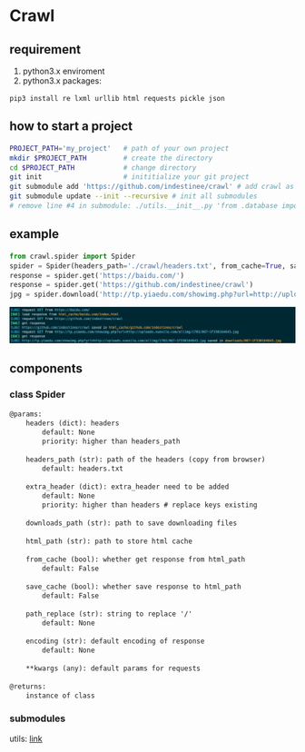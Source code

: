 # Crawl

## requirement
1. python3.x enviroment
2. python3.x packages:
```shell
pip3 install re lxml urllib html requests pickle json
```
    

## how to start a project
```bash
PROJECT_PATH='my_project'   # path of your own project
mkdir $PROJECT_PATH         # create the directory
cd $PROJECT_PATH            # change directory
git init                    # inititialize your git project
git submodule add 'https://github.com/indestinee/crawl' # add crawl as submodule
git submodule update --init --recursive # init all submodules
# remove line #4 in submodule: ./utils.__init__.py 'from .database import DataBase' if you don't need database
```

## example
```python
from crawl.spider import Spider
spider = Spider(headers_path='./crawl/headers.txt', from_cache=True, save_cache=True)
response = spider.get('https://baidu.com/')
response = spider.get('https://github.com/indestinee/crawl')
jpg = spider.download('http://tp.yiaedu.com/showimg.php?url=http://uploads.xuexila.com/allimg/1703/867-1F330164643.jpg')
```
<img src='https://raw.githubusercontent.com/indestinee/crawl/master/present/1.png'>

## components

### class Spider
```python3
@params:
    headers (dict): headers
        default: None
        priority: higher than headers_path

    headers_path (str): path of the headers (copy from browser)
        default: headers.txt

    extra_header (dict): extra_header need to be added
        default: None
        priority: higher than headers # replace keys existing

    downloads_path (str): path to save downloading files

    html_path (str): path to store html cache

    from_cache (bool): whether get response from html_path
        default: False

    save_cache (bool): whether save response to html_path
        default: False

    path_replace (str): string to replace '/'
        default: None

    encoding (str): default encoding of response
        default: None

    **kwargs (any): default params for requests

@returns:
    instance of class
```
### submodules
utils: <a href='https://github.com/indestinee/utils'>link</a>
